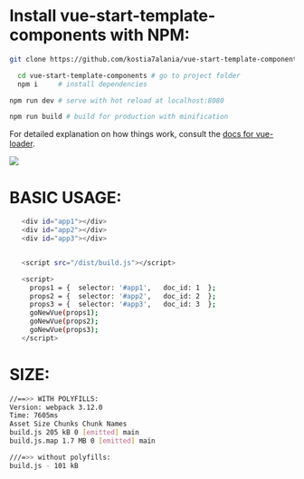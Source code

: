 # Install vue-start-template-components with NPM:

```bash
git clone https://github.com/kostia7alania/vue-start-template-components.git

  cd vue-start-template-components # go to project folder
  npm i     # install dependencies

npm run dev # serve with hot reload at localhost:8080

npm run build # build for production with minification
```

For detailed explanation on how things work, consult the [docs for vue-loader](http://vuejs.github.io/vue-loader).

<img src="https://m.vk.com/doc-125614288_467706550">

# BASIC USAGE:

```bash
   <div id="app1"></div>
   <div id="app2"></div>
   <div id="app3"></div>


   <script src="/dist/build.js"></script>

   <script>
     props1 = {  selector: '#app1',   doc_id: 1  };
     props2 = {  selector: '#app2',   doc_id: 2  };
     props3 = {  selector: '#app3',   doc_id: 3  };
     goNewVue(props1);
     goNewVue(props2);
     goNewVue(props3);
   </script>
```


# SIZE:
```bash
//==>> WITH POLYFILLS:
Version: webpack 3.12.0
Time: 7605ms
Asset Size Chunks Chunk Names
build.js 205 kB 0 [emitted] main
build.js.map 1.7 MB 0 [emitted] main

///=>> without polyfills:
build.js - 101 kB
```
